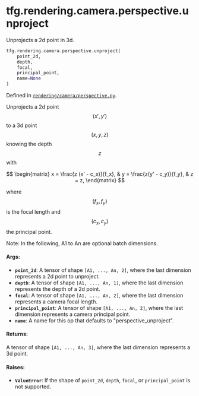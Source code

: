 <div itemscope itemtype="http://developers.google.com/ReferenceObject">
<meta itemprop="name" content="tfg.rendering.camera.perspective.unproject" />
<meta itemprop="path" content="Stable" />
</div>

# tfg.rendering.camera.perspective.unproject

Unprojects a 2d point in 3d.

``` python
tfg.rendering.camera.perspective.unproject(
    point_2d,
    depth,
    focal,
    principal_point,
    name=None
)
```



Defined in [`rendering/camera/perspective.py`](https://github.com/tensorflow/agents/tree/master/tensorflow_graphics/rendering/camera/perspective.py).

<!-- Placeholder for "Used in" -->

Unprojects a 2d point $$(x', y')$$ to a 3d point $$(x, y, z)$$ knowing the
depth $$z$$ with

$$
\begin{matrix}
x = \frac{z (x' - c_x)}{f_x}, & y = \frac{z(y' - c_y)}{f_y}, & z = z,
\end{matrix}
$$

where $$(f_x, f_y)$$ is the focal length and $$(c_x, c_y)$$ the principal
point.

Note:
  In the following, A1 to An are optional batch dimensions.

#### Args:

* <b>`point_2d`</b>: A tensor of shape `[A1, ..., An, 2]`, where the last dimension
    represents a 2d point to unproject.
* <b>`depth`</b>: A tensor of shape `[A1, ..., An, 1]`, where the last dimension
    represents the depth of a 2d point.
* <b>`focal`</b>: A tensor of shape `[A1, ..., An, 2]`, where the last dimension
    represents a camera focal length.
* <b>`principal_point`</b>: A tensor of shape `[A1, ..., An, 2]`, where the last
    dimension represents a camera principal point.
* <b>`name`</b>: A name for this op that defaults to "perspective_unproject".


#### Returns:

A tensor of shape `[A1, ..., An, 3]`, where the last dimension represents
a 3d point.


#### Raises:

* <b>`ValueError`</b>: If the shape of `point_2d`, `depth`, `focal`, or
  `principal_point` is not supported.